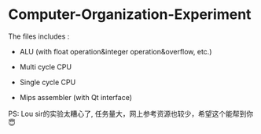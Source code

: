 # Computer-Organization-Experiment

The files includes :

- ALU (with float operation&integer operation&overflow, etc.)

- Multi cycle CPU

- Single cycle CPU
- Mips assembler (with Qt interface)



PS: Lou sir的实验太糟心了, 任务量大，网上参考资源也较少，希望这个能帮到你 😇

